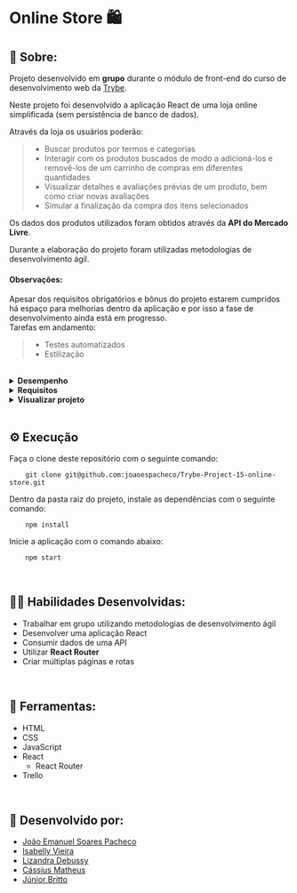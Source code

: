 # Online Store 🛍️

## 📄 Sobre:

Projeto desenvolvido em <strong>grupo</strong> durante o módulo de front-end do curso de desenvolvimento web da [Trybe](https://www.betrybe.com/).

Neste projeto foi desenvolvido a aplicação React de uma loja online simplificada (sem persistência de banco de dados). 

Através da loja os usuários poderão:
> * Buscar produtos por termos e categorias
> * Interagir com os produtos buscados de modo a adicioná-los e removê-los de um carrinho de compras em diferentes quantidades
> * Visualizar detalhes e avaliações prévias de um produto, bem como criar novas avaliações
> * Simular a finalização da compra dos itens selecionados

Os dados dos produtos utilizados foram obtidos através da <strong>API do Mercado Livre</strong>.

Durante a elaboração do projeto foram utilizadas metodologias de desenvolvimento ágil.

#### Observações:
Apesar dos requisitos obrigatórios e bônus do projeto estarem cumpridos há espaço para melhorias dentro da aplicação e por isso a fase de desenvolvimento ainda está em progresso.
</br>
Tarefas em andamento:
> * Testes automatizados
> * Estilização

</br>
<details>
<summary><strong>Desempenho</strong></summary>
Aprovado com 100% de desempenho em todos os requisitos

![image](https://user-images.githubusercontent.com/99846604/211171553-de068a54-8f1a-45f8-9e2c-c09db07dfd4d.png)

</details>

<details>
<summary><strong>Requisitos</strong></summary>
</br>
<strong>Requisitos obrigatórios:</strong>
</br>
1. Implemente o módulo de acesso à api do Mercado Livre </br>
2. Crie uma página de listagem de produtos vazia </br>
3. Crie a página do carrinho de compras </br>
4. Liste as categorias de produtos disponíveis via API na página principal </br>
5. Liste os produtos buscados por termos, com os dados resumidos, associados a esses termos </br>
6. Selecione uma categoria e mostre somente os produtos daquela categoria </br>
7. Redirecione para uma tela com a exibição detalhada ao clicar na exibição resumida de um produto </br>
8. Adicione produtos ao carrinho a partir da tela de listagem de produtos </br>
9. Adicione um produto ao carrinho a partir de sua tela de exibição detalhada </br>
10. Visualize a lista de produtos adicionados ao carrinho em sua página e permita a manipulação da sua quantidade </br>
11. Avalie e comente acerca de um produto em sua tela de exibição detalhada </br>
12. Finalize a compra vendo um resumo dela, preenchendo os seus dados e escolhendo a forma de pagamento </br>
</br>
<strong>Requisitos bônus:</strong>
</br>
13. Mostre junto ao ícone do carrinho a quantidade de produtos dentro dele, em todas as telas em que ele aparece </br>
14. Limite a quantidade de produtos adicionados ao carrinho pela quantidade disponível em estoque </br>
15. Mostre quais produtos tem o frete grátis </br>
</details>

<details>
<summary><strong>Visualizar projeto</strong></summary>
:construction: Área em construção ! :construction:
</details>
</br>

## ⚙️ Execução

Faça o clone deste repositório com o seguinte comando:

        git clone git@github.com:joaoespacheco/Trybe-Project-15-online-store.git

Dentro da pasta raiz do projeto, instale as dependências com o seguinte comando:

        npm install

Inicie a aplicação com o comando abaixo:

        npm start
</br>

## 🤹🏽 Habilidades Desenvolvidas:
* Trabalhar em grupo utilizando metodologias de desenvolvimento ágil
* Desenvolver uma aplicação React
* Consumir dados de uma API
* Utilizar <strong>React Router</strong>
* Criar múltiplas páginas e rotas
</br>

## 🧰 Ferramentas:
* HTML
* CSS
* JavaScript
* React
  * React Router
* Trello
</br>

## 📝 Desenvolvido por:
* [João Emanuel Soares Pacheco](https://github.com/joaoespacheco)
* [Isabelly Vieira](https://github.com/Isa-Vieira)
* [Lizandra Debussy](https://github.com/Lizandra-Debussy)
* [Cássius Matheus](https://github.com/cassiusmatheus)
* [Júnior Britto](https://github.com/JuniorBritto)
